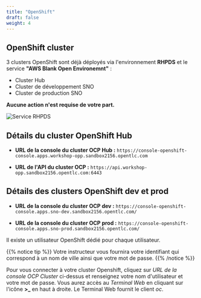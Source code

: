 ```yaml
---
title: "OpenShift"
draft: false
weight: 4
---
```


## OpenShift cluster

3 clusters OpenShift sont déjà déployés via l'environnement **RHPDS** et le service **"AWS Blank Open Environemnt"** :

* Cluster Hub
* Cluster de développement SNO
* Cluster de production SNO

**Aucune action n'est requise de votre part.**

![Service RHPDS](/OPP-2023-lab-instruction.github.io/images/aws-blank-open.png)


## Détails du cluster OpenShift Hub

* **URL de la console du cluster OCP Hub :** `https://console-openshift-console.apps.workshop-opp.sandbox2156.opentlc.com`

* **URL de l'API du cluster OCP :** `https://api.workshop-opp.sandbox2156.opentlc.com:6443`

## Détails des clusters OpenShift dev et prod

* **URL de la console du cluster OCP dev :** `https://console-openshift-console.apps.sno-dev.sandbox2156.opentlc.com/`

* **URL de la console du cluster OCP prod :** `https://console-openshift-console.apps.sno-prod.sandbox2156.opentlc.com/`


Il existe un utilisateur OpenShift dédié pour chaque utilisateur.


{{% notice tip %}}
Votre instructeur vous fournira votre identifiant qui correspond à un nom de ville ainsi que votre mot de passe.
{{% /notice %}}


Pour vous connecter à votre cluster Openshift, cliquez sur *URL de la console OCP Cluster* ci-dessus et renseignez votre nom d'utilisateur et votre mot de passe. Vous aurez accès au *Terminal Web* en cliquant sur l'icône **>_** en haut à droite. Le Terminal Web fournit le client *oc*.